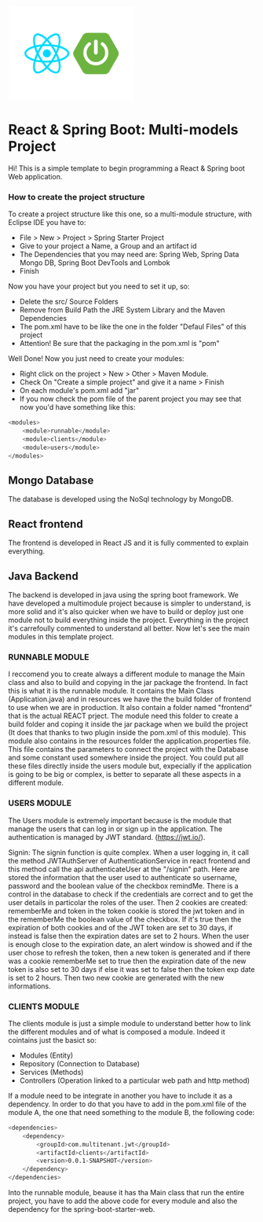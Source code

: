 [![N|Solid](https://github.com/Rob097/mongo-react-spring-jwt-multimodule-template/blob/master/Risorse%20Varie/React%20%2B%20Spring%20Logo.png)](https://github.com/Rob097/mongo-react-spring-jwt-multimodule-template)

# React & Spring Boot: Multi-models Project

Hi! This is a simple template to begin programming a React & Spring boot Web application.

### How to create the project structure
To create a project structure like this one, so a multi-module structure, with Eclipse IDE you have to:
  - File > New > Project > Spring Starter Project
  - Give to your project a Name, a Group and an artifact id
  - The Dependencies that you may need are: Spring Web, Spring Data Mongo DB, Spring Boot DevTools and Lombok
  - Finish
    
Now you have your project but you need to set it up, so:
  - Delete the src/ Source Folders 
  - Remove from Build Path the JRE System Library and the Maven Dependencies
  - The pom.xml have to be like the one in the folder "Defaul Files" of this project
  - Attention! Be sure that the packaging in the pom.xml is "pom"
    
Well Done! Now you just need to create your modules:
  - Right click on the project > New > Other > Maven Module.
  - Check On "Create a simple project" and give it a name > Finish
  - On each module's pom.xml add "<packaging>jar</packaging>"
  - If you now check the pom file of the parent project you may see that now you'd have something like this:

```sh
<modules>
	<module>runnable</module>
	<module>clients</module>
	<module>users</module>
</modules>
```

## Mongo Database
The database is developed using the NoSql technology by MongoDB.

## React frontend
The frontend is developed in React JS and it is fully commented to explain everything.

## Java Backend
The backend is developed in java using the spring boot framework.
We have developed a multimodule project because is simpler to understand, is more solid and it's also quicker when we have to build or deploy just one module not to build everything inside the project. Everything in the project it's carrefoully commented to understand all better. Now let's see the main modules in this template project.

### RUNNABLE MODULE
I reccomend you to create always a different module to manage the Main class and also to build and copying in the jar package the frontend. In fact this is what it is the runnable module. It contains the Main Class (Application.java) and in resources we have the the build folder of frontend to use when we are in production. It also contain a folder named "frontend" that is the actual REACT prject. The module need this folder to create a build folder and coping it inside the jar package when we build the project (It does that thanks to two plugin inside the pom.xml of this module).
This module also contains in the resources folder the application.properties file. This file contains the parameters to connect the project with the Database and some constant used somewhere inside the project.
You could put all these files directly inside the users module but, expecially if the application is going to be big or complex, is better to separate all these aspects in a different module.

### USERS MODULE
The Users module is extremely important because is the module that manage the users that can log in or sign up in the application. The authentication is managed by JWT standard. (https://jwt.io/).

Signin:
The signin function is quite complex. 
When a user logging in, it call the method JWTAuthServer of AuthenticationService in react frontend and this method call the api authenticateUser at the "/signin" path. Here are stored the information that the user used to authenticate so username, password and the boolean value of the checkbox remindMe.
There is a control in the database to check if the credentials are correct and to get the user details in particolar the roles of the user.
Then 2 cookies are created: rememberMe and token
in the token cookie is stored the jwt token and in the rememberMe the boolean value of the checkbox. If it's true then the expiration of both cookies and of the JWT token are set to 30 days, if instead is false then the expiration dates are set to 2 hours.
When the user is enough close to the expiration date, an alert window is showed and if the user chose to refresh the token, then a new token is generated and if there was a cookie rememberMe set to true then the expiration date of the new token is also set to 30 days if else it was set to false then the token exp date is set to 2 hours. Then two new cookie are generated with the new informations.

### CLIENTS MODULE
The clients module is just a simple module to understand better how to link the different modules and of what is composed a module. Indeed it cointains just the basict so:
  - Modules (Entity)
  - Repository (Connection to Database)
  - Services (Methods)
  - Controllers (Operation linked to a particular web path and http method)

If a module need to be integrate in another you have to include it as a dependency. In order to do that you have to add in the pom.xml file of the module A, the one that need something to the module B, the following code:

```sh
<dependencies>
	<dependency>
		<groupId>com.multitenant.jwt</groupId>
		<artifactId>clients</artifactId>
		<version>0.0.1-SNAPSHOT</version>
	</dependency>
</dependencies>
```
Into the runnable module, beause it has tha Main class that run the entire project, you have to add the above code for every module and also the dependency for the spring-boot-starter-web.
